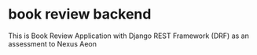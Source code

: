 # book review backend
 This is Book Review Application with Django REST Framework (DRF) as an assessment to  Nexus Aeon
